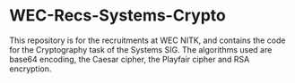 # WEC-Recs-Systems-Crypto

This repository is for the recruitments at WEC NITK, and contains the code for the Cryptography task of the Systems SIG. The algorithms used are base64 encoding, the Caesar cipher, the Playfair cipher and RSA encryption. 
